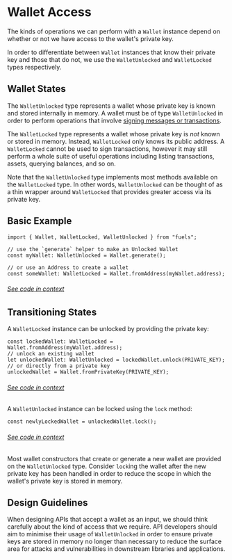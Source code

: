 # Wallet Access

The kinds of operations we can perform with a `Wallet` instance depend on
whether or not we have access to the wallet's private key.

In order to differentiate between `Wallet` instances that know their private key
and those that do not, we use the `WalletUnlocked` and `WalletLocked` types
respectively.

## Wallet States

The `WalletUnlocked` type represents a wallet whose private key is known and
stored internally in memory. A wallet must be of type `WalletUnlocked` in order
to perform operations that involve [signing messages or
transactions](./signing.md).

The `WalletLocked` type represents a wallet whose private key is _not_ known or stored
in memory. Instead, `WalletLocked` only knows its public address. A `WalletLocked` cannot be
used to sign transactions, however it may still perform a whole suite of useful
operations including listing transactions, assets, querying balances, and so on.

Note that the `WalletUnlocked` type implements most methods available on the `WalletLocked`
type. In other words, `WalletUnlocked` can be thought of as a thin wrapper around `WalletLocked` that
provides greater access via its private key.

## Basic Example

```ts:line-numbers
import { Wallet, WalletLocked, WalletUnlocked } from "fuels";

// use the `generate` helper to make an Unlocked Wallet
const myWallet: WalletUnlocked = Wallet.generate();

// or use an Address to create a wallet
const someWallet: WalletLocked = Wallet.fromAddress(myWallet.address);
```

###### [See code in context](https://github.com/FuelLabs/fuels-ts/blob/master/packages/fuel-gauge/src/doc-examples.test.ts#L155-L163)

## Transitioning States

A `WalletLocked` instance can be unlocked by providing the private key:

```ts:line-numbers
const lockedWallet: WalletLocked = Wallet.fromAddress(myWallet.address);
// unlock an existing wallet
let unlockedWallet: WalletUnlocked = lockedWallet.unlock(PRIVATE_KEY);
// or directly from a private key
unlockedWallet = Wallet.fromPrivateKey(PRIVATE_KEY);
```

###### [See code in context](https://github.com/FuelLabs/fuels-ts/blob/master/packages/fuel-gauge/src/doc-examples.test.ts#L167-L175)

A `WalletUnlocked` instance can be locked using the `lock` method:

```ts:line-numbers
const newlyLockedWallet = unlockedWallet.lock();
```

###### [See code in context](https://github.com/FuelLabs/fuels-ts/blob/master/packages/fuel-gauge/src/doc-examples.test.ts#L177-L179)

Most wallet constructors that create or generate a new wallet are provided on
the `WalletUnlocked` type. Consider `lock`ing the wallet after the new private
key has been handled in order to reduce the scope in which the wallet's private
key is stored in memory.

## Design Guidelines

When designing APIs that accept a wallet as an input, we should think carefully
about the kind of access that we require. API developers should aim to minimise
their usage of `WalletUnlocked` in order to ensure private keys are stored in
memory no longer than necessary to reduce the surface area for attacks and
vulnerabilities in downstream libraries and applications.
